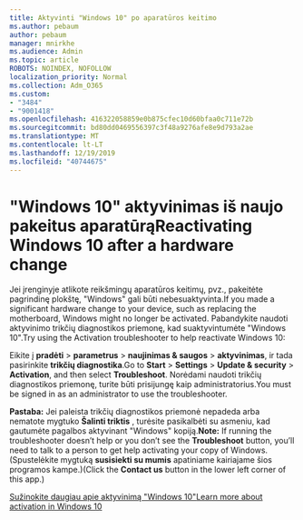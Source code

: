 ```yaml
---
title: Aktyvinti "Windows 10" po aparatūros keitimo
ms.author: pebaum
author: pebaum
manager: mnirkhe
ms.audience: Admin
ms.topic: article
ROBOTS: NOINDEX, NOFOLLOW
localization_priority: Normal
ms.collection: Adm_O365
ms.custom:
- "3484"
- "9001418"
ms.openlocfilehash: 416322058859e0b875cfec10d60bfaa0c711e72b
ms.sourcegitcommit: bd80dd0469556397c3f48a9276afe8e9d793a2ae
ms.translationtype: MT
ms.contentlocale: lt-LT
ms.lasthandoff: 12/19/2019
ms.locfileid: "40744675"
---
```

# <a name="reactivating-windows-10-after-a-hardware-change"></a><span data-ttu-id="33053-102">"Windows 10" aktyvinimas iš naujo pakeitus aparatūrą</span><span class="sxs-lookup"><span data-stu-id="33053-102">Reactivating Windows 10 after a hardware change</span></span>

<span data-ttu-id="33053-103">Jei įrenginyje atlikote reikšmingų aparatūros keitimų, pvz., pakeitėte pagrindinę plokštę, "Windows" gali būti nebesuaktyvinta.</span><span class="sxs-lookup"><span data-stu-id="33053-103">If you made a significant hardware change to your device, such as replacing the motherboard, Windows might no longer be activated.</span></span> <span data-ttu-id="33053-104">Pabandykite naudoti aktyvinimo trikčių diagnostikos priemonę, kad suaktyvintumėte "Windows 10".</span><span class="sxs-lookup"><span data-stu-id="33053-104">Try using the Activation troubleshooter to help reactivate Windows 10:</span></span>

<span data-ttu-id="33053-105">Eikite į **pradėti** > **parametrus** > **naujinimas & saugos** > **aktyvinimas**, ir tada pasirinkite **trikčių diagnostika**.</span><span class="sxs-lookup"><span data-stu-id="33053-105">Go to **Start** > **Settings** > **Update & security** > **Activation**, and then select **Troubleshoot**.</span></span> <span data-ttu-id="33053-106">Norėdami naudoti trikčių diagnostikos priemonę, turite būti prisijungę kaip administratorius.</span><span class="sxs-lookup"><span data-stu-id="33053-106">You must be signed in as an administrator to use the troubleshooter.</span></span>

<span data-ttu-id="33053-107">**Pastaba:** Jei paleista trikčių diagnostikos priemonė nepadeda arba nematote mygtuko **Šalinti triktis** , turėsite pasikalbėti su asmeniu, kad gautumėte pagalbos aktyvinant "Windows" kopiją.</span><span class="sxs-lookup"><span data-stu-id="33053-107">**Note:** If running the troubleshooter doesn’t help or you don’t see the **Troubleshoot** button, you’ll need to talk to a person to get help activating your copy of Windows.</span></span> <span data-ttu-id="33053-108">(Spustelėkite mygtuką **susisiekti su mumis** apatiniame kairiajame šios programos kampe.)</span><span class="sxs-lookup"><span data-stu-id="33053-108">(Click the **Contact us** button in the lower left corner of this app.)</span></span>

[<span data-ttu-id="33053-109">Sužinokite daugiau apie aktyvinimą "Windows 10"</span><span class="sxs-lookup"><span data-stu-id="33053-109">Learn more about activation in Windows 10</span></span>](https://support.microsoft.com/help/12440/windows-10-activate)
